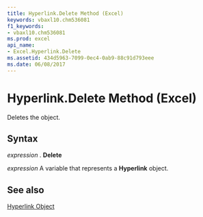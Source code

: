 ```yaml
---
title: Hyperlink.Delete Method (Excel)
keywords: vbaxl10.chm536081
f1_keywords:
- vbaxl10.chm536081
ms.prod: excel
api_name:
- Excel.Hyperlink.Delete
ms.assetid: 434d5963-7099-0ec4-0ab9-88c91d793eee
ms.date: 06/08/2017
---
```



# Hyperlink.Delete Method (Excel)

Deletes the object.


## Syntax

 _expression_ . **Delete**

 _expression_ A variable that represents a **Hyperlink** object.


## See also


[Hyperlink Object](Excel.Hyperlink.md)

